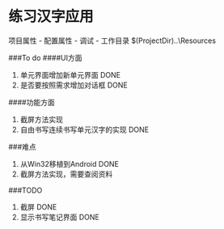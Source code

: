 练习汉字应用
=======

项目属性 - 配置属性 - 调试 - 工作目录 $(ProjectDir)..\Resources

###To do
####UI方面

1. 单元界面增加新单元界面 DONE
2. 是否要按照需求增加对话框 DONE

####功能方面

1. 截屏方法实现
2. 自由书写连续书写单元汉字的实现 DONE

###难点

1. 从Win32移植到Android DONE
2. 截屏方法实现，需要查阅资料 

###TODO

1. 截屏 DONE
2. 显示书写笔记界面 DONE
